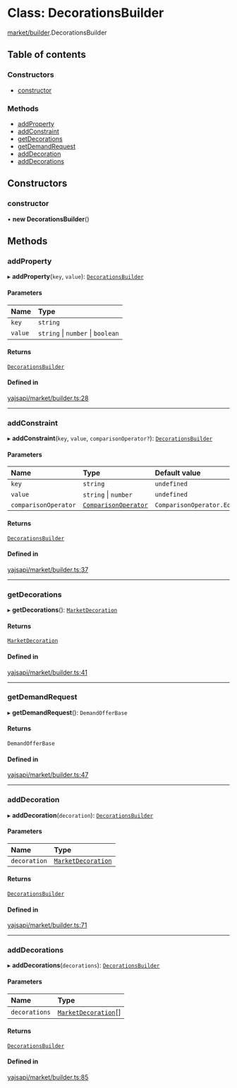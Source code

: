 # Class: DecorationsBuilder

[market/builder](../modules/market_builder.md).DecorationsBuilder

## Table of contents

### Constructors

- [constructor](market_builder.DecorationsBuilder.md#constructor)

### Methods

- [addProperty](market_builder.DecorationsBuilder.md#addproperty)
- [addConstraint](market_builder.DecorationsBuilder.md#addconstraint)
- [getDecorations](market_builder.DecorationsBuilder.md#getdecorations)
- [getDemandRequest](market_builder.DecorationsBuilder.md#getdemandrequest)
- [addDecoration](market_builder.DecorationsBuilder.md#adddecoration)
- [addDecorations](market_builder.DecorationsBuilder.md#adddecorations)

## Constructors

### constructor

• **new DecorationsBuilder**()

## Methods

### addProperty

▸ **addProperty**(`key`, `value`): [`DecorationsBuilder`](market_builder.DecorationsBuilder.md)

#### Parameters

| Name | Type |
| :------ | :------ |
| `key` | `string` |
| `value` | `string` \| `number` \| `boolean` |

#### Returns

[`DecorationsBuilder`](market_builder.DecorationsBuilder.md)

#### Defined in

[yajsapi/market/builder.ts:28](https://github.com/golemfactory/yajsapi/blob/dec68b9/yajsapi/market/builder.ts#L28)

___

### addConstraint

▸ **addConstraint**(`key`, `value`, `comparisonOperator?`): [`DecorationsBuilder`](market_builder.DecorationsBuilder.md)

#### Parameters

| Name | Type | Default value |
| :------ | :------ | :------ |
| `key` | `string` | `undefined` |
| `value` | `string` \| `number` | `undefined` |
| `comparisonOperator` | [`ComparisonOperator`](../enums/market_builder.ComparisonOperator.md) | `ComparisonOperator.Eq` |

#### Returns

[`DecorationsBuilder`](market_builder.DecorationsBuilder.md)

#### Defined in

[yajsapi/market/builder.ts:37](https://github.com/golemfactory/yajsapi/blob/dec68b9/yajsapi/market/builder.ts#L37)

___

### getDecorations

▸ **getDecorations**(): [`MarketDecoration`](../modules/market_builder.md#marketdecoration)

#### Returns

[`MarketDecoration`](../modules/market_builder.md#marketdecoration)

#### Defined in

[yajsapi/market/builder.ts:41](https://github.com/golemfactory/yajsapi/blob/dec68b9/yajsapi/market/builder.ts#L41)

___

### getDemandRequest

▸ **getDemandRequest**(): `DemandOfferBase`

#### Returns

`DemandOfferBase`

#### Defined in

[yajsapi/market/builder.ts:47](https://github.com/golemfactory/yajsapi/blob/dec68b9/yajsapi/market/builder.ts#L47)

___

### addDecoration

▸ **addDecoration**(`decoration`): [`DecorationsBuilder`](market_builder.DecorationsBuilder.md)

#### Parameters

| Name | Type |
| :------ | :------ |
| `decoration` | [`MarketDecoration`](../modules/market_builder.md#marketdecoration) |

#### Returns

[`DecorationsBuilder`](market_builder.DecorationsBuilder.md)

#### Defined in

[yajsapi/market/builder.ts:71](https://github.com/golemfactory/yajsapi/blob/dec68b9/yajsapi/market/builder.ts#L71)

___

### addDecorations

▸ **addDecorations**(`decorations`): [`DecorationsBuilder`](market_builder.DecorationsBuilder.md)

#### Parameters

| Name | Type |
| :------ | :------ |
| `decorations` | [`MarketDecoration`](../modules/market_builder.md#marketdecoration)[] |

#### Returns

[`DecorationsBuilder`](market_builder.DecorationsBuilder.md)

#### Defined in

[yajsapi/market/builder.ts:85](https://github.com/golemfactory/yajsapi/blob/dec68b9/yajsapi/market/builder.ts#L85)
